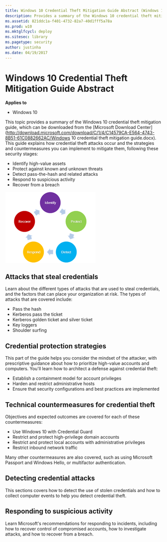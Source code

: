 ```yaml
---
title: Windows 10 Credential Theft Mitigation Guide Abstract (Windows 10)
description: Provides a summary of the Windows 10 credential theft mitigation guide.
ms.assetid: 821ddc1a-f401-4732-82a7-40d1fff5a78a
ms.prod: w10
ms.mktglfcycl: deploy
ms.sitesec: library
ms.pagetype: security
author: justinha
ms.date: 04/19/2017
---
```


# Windows 10 Credential Theft Mitigation Guide Abstract

**Applies to**
-   Windows 10

This topic provides a summary of the Windows 10 credential theft mitigation guide, which can be downloaded from the [Microsoft Download Center](http://download.microsoft.com/download/C/1/4/C14579CA-E564-4743-8B51-61C0882662AC/Windows 10 credential theft mitigation guide.docx). 
This guide explains how credential theft attacks occur and the strategies and countermeasures you can implement to mitigate them, following these security stages:

- Identify high-value assets
- Protect against known and unknown threats
- Detect pass-the-hash and related attacks
- Respond to suspicious activity
- Recover from a breach

![Security stages](images\security-stages.png)

## Attacks that steal credentials

Learn about the different types of attacks that are used to steal credentials, and the factors that can place your organization at risk. 
The types of attacks that are covered include:

- Pass the hash
- Kerberos pass the ticket
- Kerberos golden ticket and silver ticket
- Key loggers
- Shoulder surfing

## Credential protection strategies

This part of the guide helps you consider the mindset of the attacker, with prescriptive guidance about how to prioritize high-value accounts and computers. 
You'll learn how to architect a defense against credential theft:

- Establish a containment model for account privileges
- Harden and restrict administrative hosts
- Ensure that security configurations and best practices are implemented

## Technical countermeasures for credential theft

Objectives and expected outcomes are covered for each of these countermeasures:

- Use Windows 10 with Credential Guard
- Restrict and protect high-privilege domain accounts
- Restrict and protect local accounts with administrative privileges
- Restrict inbound network traffic

Many other countermeasures are also covered, such as using Microsoft Passport and Windows Hello, or multifactor authentication.

## Detecting credential attacks

This sections covers how to detect the use of stolen credentials and how to collect computer events to help you detect credential theft.

## Responding to suspicious activity

Learn Microsoft's recommendations for responding to incidents, including how to recover control of compromised accounts, how to investigate attacks, and how to recover from a breach. 



